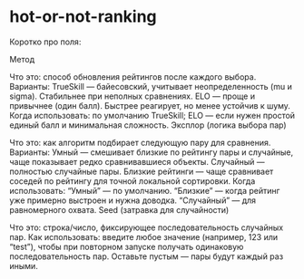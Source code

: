 # hot-or-not-ranking

Коротко про поля:

Метод

Что это: способ обновления рейтингов после каждого выбора.
Варианты:
TrueSkill — байесовский, учитывает неопределенность (mu и sigma). Стабильнее при неполных сравнениях.
ELO — проще и привычнее (один балл). Быстрее реагирует, но менее устойчив к шуму.
Когда использовать: по умолчанию TrueSkill; ELO — если нужен простой единый балл и минимальная сложность.
Эксплор (логика выбора пар)

Что это: как алгоритм подбирает следующую пару для сравнения.
Варианты:
Умный — смешивает близкие по рейтингу пары и случайные, чаще показывает редко сравнивавшиеся объекты.
Случайный — полностью случайные пары.
Близкие рейтинги — чаще сравнивает соседей по рейтингу для точной локальной сортировки.
Когда использовать: “Умный” — по умолчанию. “Близкие” — когда рейтинг уже примерно выстроен и нужна доводка. “Случайный” — для равномерного охвата.
Seed (затравка для случайности)

Что это: строка/число, фиксирующее последовательность случайных пар.
Как использовать: введите любое значение (например, 123 или “test”), чтобы при повторном запуске получать одинаковую последовательность пар. Оставьте пустым — пары будут каждый раз иными.
